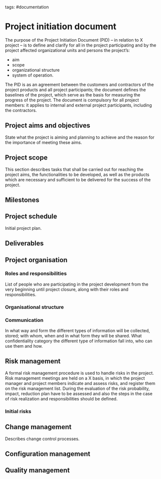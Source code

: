 tags: #documentation

Project initiation document
===========================

The purpose of the Project Initiation Document (PID) – in relation to X
project – is to define and clarify for all in the project participating
and by the project affected organizational units and persons the
project’s:

-   aim
-   scope
-   organizational structure
-   system of operation.

The PID is as an agreement between the customers and contractors of the
project products and all project participants; the document defines the
baselines of the project, which serve as the basis for measuring the
progress of the project. The document is compulsory for all project
members: it applies to internal and external project participants,
including the contractors.

Project aims and objectives
---------------------------

State what the project is aiming and planning to achieve and the reason
for the importance of meeting these aims.

Project scope
-------------

This section describes tasks that shall be carried out for reaching the
project aims, the functionalities to be developed, as well as the
products which are necessary and sufficient to be delivered for the
success of the project.

Milestones
----------

Project schedule
----------------

Initial project plan.

Deliverables
------------

Project organisation
--------------------

### Roles and responsibilities

List of people who are participating in the project development from the
very beginning until project closure, along with their roles and
responsibilities.

### Organisational structure

### Communication

In what way and form the different types of information will be
collected, stored; with whom, when and in what form they will be shared.
What confidentiality category the different type of information fall
into, who can use them and how.

Risk management
---------------

A formal risk management procedure is used to handle risks in the
project. Risk management meetings are held on a X basis, in which the
project manager and project members indicate and assess risks, and
register them on the risk management list. During the evaluation of the
risk probability, impact, reduction plan have to be assessed and also
the steps in the case of risk realization and responsibilities should be
defined.

### Initial risks

Change management
-----------------

Describes change control processes.

Configuration management
------------------------

Quality management
------------------
